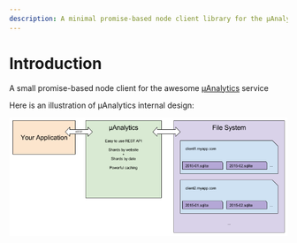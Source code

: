 ```yaml
---
description: A minimal promise-based node client library for the µAnalytics service
---
```


# Introduction

A small promise-based node client for the awesome [µAnalytics](https://github.com/GitbookIO/micro-analytics) service

Here is an illustration of µAnalytics internal design:

![Internal design](.gitbook/assets/schema-1-1.png)

